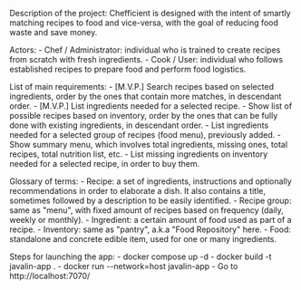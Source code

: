 Description of the project: Chefficient is designed with the intent of smartly matching recipes to food and vice-versa, with the goal of reducing food waste and save money.

Actors:
	- Chef / Administrator: individual who is trained to create recipes from scratch with fresh ingredients.
	- Cook / User: individual who follows established recipes to prepare food and perform food logistics.

List of main requirements:
	- [M.V.P.] Search recipes based on selected ingredients, order by the ones that contain more matches, in descendant order.
	- [M.V.P.] List ingredients needed for a selected recipe.
	- Show list of possible recipes based on inventory, order by the ones that can be fully done with existing ingredients, in descendant order.
	- List ingredients needed for a selected group of recipes (food menu), previously added.
	- Show summary menu, which involves total ingredients, missing ones, total recipes, total nutrition list, etc.
	- List missing ingredients on inventory needed for a selected recipe, in order to buy them.
	
	
Glossary of terms:
	- Recipe: a set of ingredients, instructions and optionally recommendations in order to elaborate a dish. It also contains a title, sometimes followed by a description to be easily identified.
	- Recipe group: same as "menu", with fixed amount of recipes based on frequency (daily, weekly or monthly).
	- Ingredient: a certain amount of food used as part of a recipe.
	- Inventory: same as "pantry", a.k.a "Food Repository" here.
	- Food: standalone and concrete edible item, used for one or many ingredients.
	
Steps for launching the app:
	- docker compose up -d
	- docker build -t javalin-app .
	- docker run --network=host javalin-app
	- Go to http://localhost:7070/